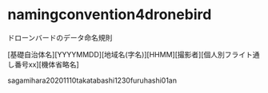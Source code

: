 # namingconvention4dronebird
ドローンバードのデータ命名規則

[基礎自治体名][YYYYMMDD][地域名(字名)][HHMM][撮影者][個人別フライト通し番号xx][機体省略名]


sagamihara20201110takatabashi1230furuhashi01an




